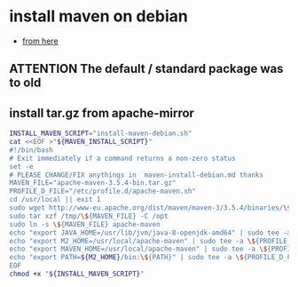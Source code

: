 # install maven on debian

- [from here](https://tecadmin.net/install-apache-maven-on-debian/)

## **ATTENTION** The default / standard package was to old

## install tar.gz from apache-mirror

```bash
INSTALL_MAVEN_SCRIPT="install-maven-debian.sh"
cat <<EOF >"${MAVEN_INSTALL_SCRIPT}"
#!/bin/bash
# Exit immediately if a command returns a non-zero status
set -e
# PLEASE CHANGE/FIX anythings in  maven-install-debian.md thanks
MAVEN_FILE="apache-maven-3.5.4-bin.tar.gz"
PROFILE_D_FILE="/etc/profile.d/apache-maven.sh"
cd /usr/local || exit 1
sudo wget http://www-eu.apache.org/dist/maven/maven-3/3.5.4/binaries/\${MAVEN_FILE} -o /tmp/\${MAVEN_FILE}
sudo tar xzf /tmp/\${MAVEN_FILE} -C /opt
sudo ln -s \${MAVEN_FILE} apache-maven
echo "export JAVA_HOME=/usr/lib/jvm/java-8-openjdk-amd64" | sudo tee -a \${PROFILE_D_FILE} >/dev/null
echo "export M2_HOME=/usr/local/apache-maven" | sudo tee -a \${PROFILE_D_FILE} >/dev/null
echo "export MAVEN_HOME=/usr/local/apache-maven" | sudo tee -a \${PROFILE_D_FILE} >/dev/null
echo "export PATH=${M2_HOME}/bin:\${PATH}" | sudo tee -a \${PROFILE_D_FILE} >/dev/null
EOF
chmod +x "${INSTALL_MAVEN_SCRIPT}"
```
